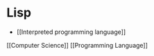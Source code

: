 # Lisp

- [[Interpreted programming language]]

[[Computer Science]] [[Programming Language]]

[//begin]: # "Autogenerated link references for markdown compatibility"
[interpreted-programming-language]: interpreted-programming-language "Interpreted Programming Language"
[computer-science]: computer-science "Computer Science"
[programming-language]: programming-language "Programming Language"
[//end]: # "Autogenerated link references"